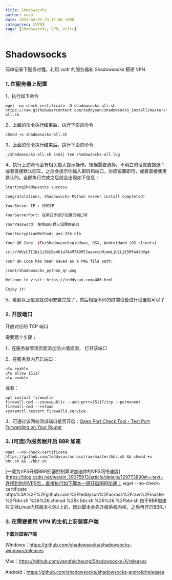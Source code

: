 ```yaml
---
title: Shadowsocks
author: xuao
date: 2023-04-05 23:17:00 +800
categories: [VPN]
tags: [Shadowsocks, VPN, Vultr]
---
```


# Shadowsocks

简单记录下配置过程，利用 vultr 的服务器和 Shadowsocks 搭建 VPN

### 1. 在服务器上配置

1、执行如下命令

```shell
wget –no-check-certificate -O shadowsocks-all.sh https://raw.githubusercontent.com/teddysun/shadowsocks_install/master/shadowsocks-all.sh
```

2、上面的命令执行结束后，执行下面的命令

```shell
chmod +x shadowsocks-all.sh
```

3、上面的命令执行结束后，执行下面的命令

```shell
./shadowsocks-all.sh 2>&1| tee shadowsocks-all.log
```

4、执行上述命令会有相关输入提示操作。根据需要选择。不明白的话就直接选 1 或者直接默认回车。之后会提示你输入密码和端口，对应设置即可，或者直接使用默认的。全部执行完成之后就会出现如下信息：

```bash
StartingShadowsocks success

Congratulations, Shadowsocks-Python server install completed!

YourServer IP : 你的IP

YourServerPort: 在第四步提示设置的端口号

YourPassword: 在第四步提示设置的密码

YourEncryptionMethod: aes-256-cfb

Your QR Code: (ForShadowsocksWindows, OSX, Androidand iOS clients)

ss://YWVzLTI1Ni1jZmI6emh1aTA4MTA0MTJaaaccuMjmmLjU1LjE5MTo4tdVg4

Your QR Code has been saved as a PNG file path:

/root/shadowsocks_python_qr.png

Welcome to visit: https://teddysun.com/486.html

Enjoy it!
```

5、看到以上信息就说明安装完成了，然后根据不同的终端设备进行设置就可以了

### 2. 开放端口

开放对应的 TCP 端口

需要两个步骤：

1、在服务器管理页面添加防火墙规则， 打开该端口

2、在服务器内开启端口：

```shell
ufw enable
ufw allow 15117
ufw enable
```

或者：

```shell
apt install firewalld
firewall-cmd --zone=public --add-port=15117/tcp --permanent
firewall-cmd --reload
systemctl restart firewalld.service
```

3、可通过该网站测试端口是否开启：[Open Port Check Tool - Test Port Forwarding on Your Router](https://www.yougetsignal.com/tools/open-ports/)

### 3. (可选)为服务器开启 BBR 加速

```shell
wget --no-check-certificate https://github.com/teddysun/across/raw/master/bbr.sh && chmod +x bbr.sh && ./bbr.sh
```

[一键为VPS开启BBR拥塞控制算法加速你的VPS网络速度](https://blog.csdn.net/weixin_39075913/article/details/129773890#:~:text=连接到你的VPS后，直接执行如下脚本一键开启BBR加速： wget --no-check-certificate https%3A%2F%2Fgithub.com%2Fteddysun%2Facross%2Fraw%2Fmaster%2Fbbr.sh %26%26,chmod %2Bx bbr.sh %26%26.%2Fbbr.sh 由于BBR加速只支持Linux内核版本4.9以上的，因此脚本会先升级系统内核，之后再开启BBR。)

### 3. 在需要使用 VPN 的主机上安装客户端

**下载对应客户端**

Windows：https://github.com/shadowsocks/shadowsocks-windows/releases

Mac：https://github.com/yangfeicheung/Shadowsocks-X/releases

Android：https://github.com/shadowsocks/shadowsocks-android/releases

